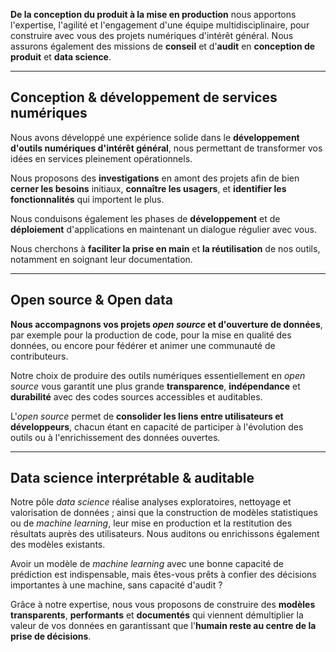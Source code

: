 
**De la conception du produit à la mise en production** nous apportons l'expertise, l'agilité et l'engagement d'une équipe multidisciplinaire, pour construire avec vous des projets numériques d'intérêt général. Nous assurons également des missions de **conseil** et d'**audit** en **conception de produit** et **data science**.

---

## Conception & développement de services numériques

Nous avons développé une expérience solide dans le **développement d'outils numériques d'intérêt général**, nous permettant de transformer vos idées en services pleinement opérationnels.

Nous proposons des **investigations** en amont des projets afin de bien **cerner les besoins** initiaux, **connaître les usagers**, et **identifier les fonctionnalités** qui importent le plus.

Nous conduisons également les phases de **développement** et de **déploiement** d'applications en maintenant un dialogue régulier avec vous.

Nous cherchons à **faciliter la prise en main** et **la réutilisation** de nos outils, notamment en soignant leur documentation.

---

## Open source & Open data

**Nous accompagnons vos projets *open source* et d'ouverture de données**, par exemple pour la production de code, pour la mise en qualité des données, ou encore pour fédérer et animer une communauté de contributeurs.

Notre choix de produire des outils numériques essentiellement en *open source* vous garantit une plus grande **transparence**, **indépendance** et **durabilité** avec des codes sources accessibles et auditables. 

L'*open source* permet de **consolider les liens entre utilisateurs et développeurs**, chacun étant en capacité de participer à l'évolution des outils ou à l'enrichissement des données ouvertes.

---

## Data science interprétable & auditable

Notre pôle *data science* réalise analyses exploratoires, nettoyage et valorisation de données ; ainsi que la construction de modèles statistiques ou de *machine learning*, leur mise en production et la restitution des résultats auprès des utilisateurs. Nous auditons ou enrichissons également des modèles existants.

Avoir un modèle de *machine learning* avec une bonne capacité de prédiction est indispensable, mais êtes-vous prêts à confier des décisions importantes à une machine, sans capacité d'audit ?

Grâce à notre expertise, nous vous proposons de construire des **modèles transparents**, **performants** et **documentés** qui viennent démultiplier la valeur de vos données en garantissant que l'**humain reste au centre de la prise de décisions**.


